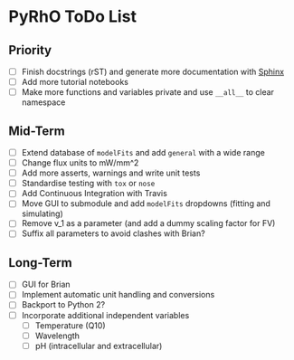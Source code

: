 PyRhO ToDo List
===============

Priority
--------
- [ ] Finish docstrings (rST) and generate more documentation with [Sphinx](http://sphinx-doc.org/tutorial.html)
- [ ] Add more tutorial notebooks
- [ ] Make more functions and variables private and use `__all__` to clear namespace

Mid-Term
--------
- [ ] Extend database of `modelFits` and add `general` with a wide range
- [ ] Change flux units to mW/mm^2
- [ ] Add more asserts, warnings and write unit tests
- [ ] Standardise testing with `tox` or `nose`
- [ ] Add Continuous Integration with Travis
- [ ] Move GUI to submodule and add `modelFits` dropdowns (fitting and simulating)
- [ ] Remove v_1 as a parameter (and add a dummy scaling factor for FV)
- [ ] Suffix all parameters to avoid clashes with Brian?

Long-Term
---------
- [ ] GUI for Brian
- [ ] Implement automatic unit handling and conversions
- [ ] Backport to Python 2?
- [ ] Incorporate additional independent variables
  - [ ] Temperature (Q10)
  - [ ] Wavelength
  - [ ] pH (intracellular and extracellular)
